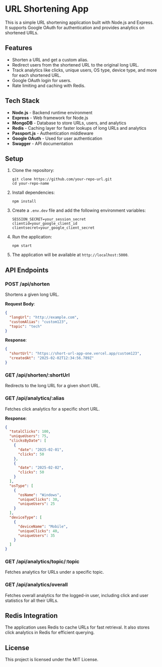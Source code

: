 
# URL Shortening App

This is a simple URL shortening application built with Node.js and Express. It supports Google OAuth for authentication and provides analytics on shortened URLs.

## Features

- Shorten a URL and get a custom alias.
- Redirect users from the shortened URL to the original long URL.
- Track analytics like clicks, unique users, OS type, device type, and more for each shortened URL.
- Google OAuth login for users.
- Rate limiting and caching with Redis.

## Tech Stack

- **Node.js** - Backend runtime environment
- **Express** - Web framework for Node.js
- **MongoDB** - Database to store URLs, users, and analytics
- **Redis** - Caching layer for faster lookups of long URLs and analytics
- **Passport.js** - Authentication middleware
- **Google OAuth** - Used for user authentication
- **Swagger** - API documentation

## Setup

1. Clone the repository:
   ```
   git clone https://github.com/your-repo-url.git
   cd your-repo-name
   ```

2. Install dependencies:
   ```
   npm install
   ```

3. Create a `.env.dev` file and add the following environment variables:
   ```
   SESSION_SECRET=your_session_secret
   clientid=your_google_client_id
   clientsecret=your_google_client_secret
   ```

4. Run the application:
   ```
   npm start
   ```

5. The application will be available at `http://localhost:5000`.

## API Endpoints

### POST /api/shorten
Shortens a given long URL.

**Request Body**:
```json
{
  "longUrl": "http://example.com",
  "customAlias": "custom123",
  "topic": "tech"
}
```

**Response**:
```json
{
  "shortUrl": "https://short-url-app-one.vercel.app/custom123",
  "createdAt": "2025-02-02T12:34:56.789Z"
}
```

### GET /api/shorten/:shortUrl
Redirects to the long URL for a given short URL.

### GET /api/analytics/:alias
Fetches click analytics for a specific short URL.

**Response**:
```json
{
  "totalClicks": 100,
  "uniqueUsers": 75,
  "clicksByDate": [
    {
      "date": "2025-02-01",
      "clicks": 50
    },
    {
      "date": "2025-02-02",
      "clicks": 50
    }
  ],
  "osType": [
    {
      "osName": "Windows",
      "uniqueClicks": 30,
      "uniqueUsers": 25
    }
  ],
  "deviceType": [
    {
      "deviceName": "Mobile",
      "uniqueClicks": 40,
      "uniqueUsers": 35
    }
  ]
}
```

### GET /api/analytics/topic/:topic
Fetches analytics for URLs under a specific topic.

### GET /api/analytics/overall
Fetches overall analytics for the logged-in user, including click and user statistics for all their URLs.

## Redis Integration

The application uses Redis to cache URLs for fast retrieval. It also stores click analytics in Redis for efficient querying.

## License

This project is licensed under the MIT License.

